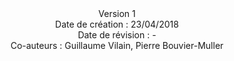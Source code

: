 <center>Version 1</center>

<center>Date de création : 23/04/2018 </center>

<center>Date de révision : - </center>

<center>Co-auteurs : Guillaume Vilain, Pierre Bouvier-Muller </center>
<!--stackedit_data:
eyJoaXN0b3J5IjpbLTExNjYzMTU2NTEsLTg5MDE5NzkyOSwyMD
g2ODM1MTUzXX0=
-->